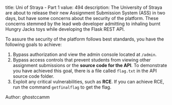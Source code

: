 title: Uni of Straya - Part 1
value: 494
description: The University of Straya are about to release their new Assignment Submission System (ASS) in two days, but have some concerns about the security of the platform. These concerns stemmed by the lead web developer admitting to inhaling burnt Hungry Jacks toys while developing the Flask REST API.

To assure the security of the platform follows best standards, you have the following goals to achieve:

1. Bypass authorization and view the admin console located at `/admin`.
2. Bypass access controls that prevent students from viewing other assignment submissions or the **source code for the API**. To demonstrate you have achieved this goal, there is a file called `flag.txt` in the API source code folder.
3. Exploit any critical vulnerabilities, such as **RCE**. If you can achieve RCE, run the command `getfinalflag` to get the flag.

Author: ghostccamm

